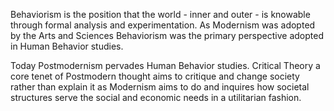Behaviorism is the position that the world - inner and outer - is knowable through formal analysis and experimentation. As Modernism was adopted by the Arts and Sciences Behaviorism was the primary perspective adopted in Human Behavior studies.

Today Postmodernism pervades Human Behavior studies. Critical Theory a core tenet of Postmodern thought aims to critique and change society rather than explain it as Modernism aims to do and inquires how societal structures serve the social and economic needs in a utilitarian fashion.